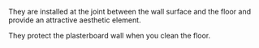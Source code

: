 They are installed at the joint between the wall surface and the floor and provide an attractive aesthetic element.

They protect the plasterboard wall when you clean the floor.